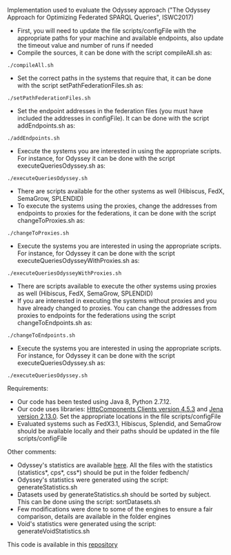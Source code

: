 Implementation used to evaluate the Odyssey approach ("The Odyssey Approach for Optimizing Federated SPARQL Queries", ISWC2017)
* First, you will need to update the file scripts/configFile with the appropriate paths for your machine and available endpoints, also update the timeout value and number of runs if needed
* Compile the sources, it can be done with the script compileAll.sh as:
```
./compileAll.sh
```
* Set the correct paths in the systems that require that, it can be done with the script setPathFederationFiles.sh as:
```
./setPathFederationFiles.sh
```
* Set the endpoint addresses in the federation files (you must have included the addresses in configFile). It can be done with the script addEndpoints.sh as:
```
./addEndpoints.sh
```
* Execute the systems you are interested in using the appropriate scripts. For instance, for Odyssey it can be done with the script executeQueriesOdyssey.sh as:
```
./executeQueriesOdyssey.sh
```
* There are scripts available for the other systems as well (Hibiscus, FedX, SemaGrow, SPLENDID)
* To execute the systems using the proxies, change the addresses from endpoints to proxies for the federations, it can be done with the script changeToProxies.sh as:
```
./changeToProxies.sh
```
* Execute the systems you are interested in using the appropriate scripts. For instance, for Odyssey it can be done with the script executeQueriesOdysseyWithProxies.sh as:
```
./executeQueriesOdysseyWithProxies.sh
```
* There are scripts available to execute the other systems using proxies as well (Hibiscus, FedX, SemaGrow, SPLENDID)
* If you are interested in executing the systems without proxies and you have already changed to proxies. You can change the addresses from proxies to endpoints for the federations using the script changeToEndpoints.sh as:
```
./changeToEndpoints.sh 
```
* Execute the systems you are interested in using the appropriate scripts. For instance, for Odyssey it can be done with the script executeQueriesOdyssey.sh as:
```
./executeQueriesOdyssey.sh
```

Requirements:
* Our code has been tested using Java 8, Python 2.7.12. 
* Our code uses libraries: [HttpComponents Clients version 4.5.3](http://archive.apache.org/dist/httpcomponents/httpclient/binary/httpcomponents-client-4.5.3-bin.tar.gz) and [Jena version 2.13.0](http://archive.apache.org/dist/jena/binaries/apache-jena-2.13.0.tar.gz). Set the appropriate locations in the file scripts/configFile
* Evaluated systems such as FedX3.1, Hibiscus, Splendid, and SemaGrow should be available locally and their paths should be updated in the file scripts/configFile

Other comments:
* Odyssey's statistics are available [here](http://qweb.cs.aau.dk/pipe/data.tar.gz). All the files with the statistics (statistics*, cps*, css*) should be put in the folder fedbench/
* Odyssey's statistics were generated using the script: generateStatistics.sh
* Datasets used by generateStatistics.sh should be sorted by subject. This can be done using the script: sortDatasets.sh
* Few modifications were done to some of the engines to ensure a fair comparison, details are available in the folder engines
* Void's statistics were generated using the script: generateVoidStatistics.sh

This code is available in this [repository](https://github.com/gmontoya/federatedOptimizer)

